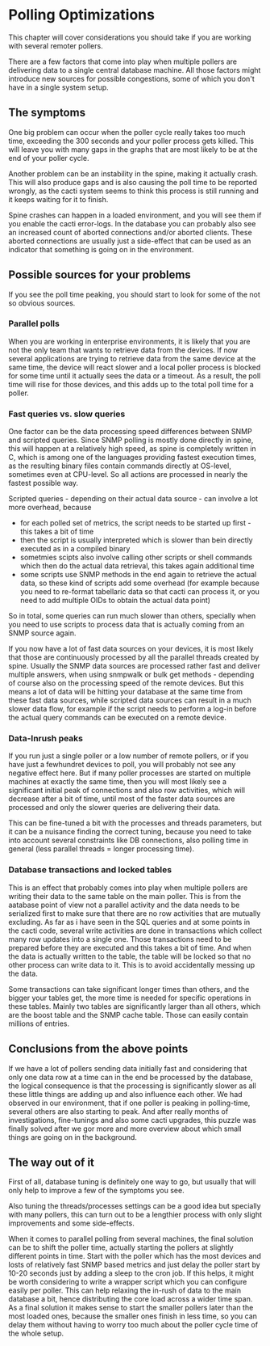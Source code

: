 # Polling Optimizations
This chapter will cover considerations you should take if you are working with several remoter pollers.

There are a few factors that come into play when multiple pollers are delivering data to a single central database machine.
All those factors might introduce new sources for possible congestions, some of which you don't have in a single system setup.

## The symptoms
One big problem can occur when the poller cycle really takes too much time, exceeding the 300 seconds and your poller process gets killed.
This will leave you with many gaps in the graphs that are most likely to be at the end of your poller cycle.

Another problem can be an instability in the spine, making it actually crash.
This will also produce gaps and is also causing the poll time to be reported wrongly, as the cacti system seems to think this process is still running and it keeps waiting for it to finish.

Spine crashes can happen in a loaded environment, and you will see them if you enable the cacti error-logs.
In the database you can probably also see an increased count of aborted connections and/or aborted clients.
These aborted connections are usually just a side-effect that can be used as an indicator that something is going on in the environment.

## Possible sources for your problems
If you see the poll time peaking, you should start to look for some of the not so obvious sources.

### Parallel polls
When you are working in enterprise environments, it is likely that you are not the only team that wants to retrieve data from the devices.
If now several applications are trying to retrieve data from the same device at the same time, the device will react slower and a local poller process is blocked for some time until it actually sees the data or a timeout.
As a result, the poll time will rise for those devices, and this adds up to the total poll time for a poller.

### Fast queries vs. slow queries
One factor can be the data processing speed differences between SNMP and scripted queries.
Since SNMP polling is mostly done directly in spine, this will happen at a relatively high speed, as spine is completely written in C, which is among one of the languages providing fastest execution times, as the resulting binary files contain commands directly at OS-level, sometimes even at CPU-level. So all actions are processed in nearly the fastest possible way.

Scripted queries - depending on their actual data source - can involve a lot more overhead, because
 - for each polled set of metrics, the script needs to be started up first - this takes a bit of time
 - then the script is usually interpreted which is slower than bein directly executed as in a compiled binary
 - sometmies scipts also involve calling other scripts or shell commands which then do the actual data retrieval, this takes again additional time
 - some scripts use SNMP methods in the end again to retrieve the actual data, so these kind of scripts add some overhead
   (for example because you need to re-format tabellaric data so that cacti can process it, or you need to add multiple OIDs to obtain the actual data point)

So in total, some queries can run much slower than others, specially when you need to use scripts to process data that is actually coming from an SNMP source again.

If you now have a lot of fast data sources on your devices, it is most likely that those are continuously processed by all the parallel threads created by spine.
Usually the SNMP data sources are processed rather fast and deliver multiple answers, when using snmpwalk or bulk get methods - depending of course also on the processing speed of the remote devices.
But this means a lot of data will be hitting your database at the same time from these fast data sources, while scripted data sources can result in a much slower data flow, for example if the script needs to perform a log-in before the actual query commands can be executed on a remote device.

### Data-Inrush peaks
If you run just a single poller or a low number of remote pollers, or if you have just a fewhundret devices to poll, you will probably not see any negative effect here.
But if many poller processes are started on multiple machines at exactly the same time, then you will most likely see a significant initial peak of connections and also row activities, which will decrease after a bit of time, until most of the faster data sources are processed and only the slower queries are delivering their data.

This can be fine-tuned a bit with the processes and threads parameters, but it can be a nuisance finding the correct tuning, because you need to take into account several constraints like DB connections, also polling time in general (less parallel threads = longer processing time).

### Database transactions and locked tables
This is an effect that probably comes into play when multiple pollers are writing their data to the same table on the main poller.
This is from the aatabase point of view not a parallel activity and the data needs to be serialized first to make sure that there are no row activities that are mutually excluding.
As far as i have seen in the SQL queries and at some points in the cacti code, several write activities are done in transactions which collect many row updates into a single one.
Those transactions need to be prepared before they are executed and this takes a bit of time.
And when the data is actually written to the table, the table will be locked so that no other process can write data to it.
This is to avoid accidentally messing up the data.

Some transactions can take significant longer times than others, and the bigger your tables get, the more time is needed for specific operations in these tables.
Mainly two tables are significantly larger than all others, which are the boost table and the SNMP cache table.
Those can easily contain millions of entries.

## Conclusions from the above points
If we have a lot of pollers sending data initially fast and considering that only one data row at a time can in the end be processed by the database, the logical consequence is that the processing is significantly slower as all these little things are adding up and also influence each other.
We had observed in our environment, that if one poller is peaking in polling-time, several others are also starting to peak.
And after really months of investigations, fine-tunings and also some cacti upgrades, this puzzle was finally solved after we gor more and more overview about which small things are going on in the background.

## The way out of it
First of all, database tuning is definitely one way to go, but usually that will only help to improve a few of the symptoms you see.

Also tuning the threads/processes settings can be a good idea but specially with many pollers, this can turn out to be a lengthier process with only slight improvements and some side-effects.

When it comes to parallel polling from several machines, the final solution can be to shift the poller time, actually starting the pollers at slightly different points in time.
Start with the poller which has the most devices and losts of relatively fast SNMP based metrics and just delay the poller start by 10-20 seconds just by adding a sleep to the cron job.
If this helps, it might be worth considering to write a wrapper script which you can configure easily per poller.
This can help relaxing the in-rush of data to the main database a bit, hence distributing the core load across a wider time span.
As a final solution it makes sense to start the smaller pollers later than the most loaded ones, because the smaller ones finish in less time, so you can delay them without having to worry too much about the poller cycle time of the whole setup.
